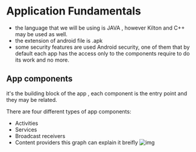 # Application Fundamentals
* the language that we will be using is JAVA , however Kilton and C++ may be used as well.
* the extension of android file is .apk 
* some security features are used Android security, one of them that by default each app has the access only to the components require to do its work and no more.
## App components
it's the building block of the app , each component is the entry point and they may be related.

There are four different types of app components:

* Activities
* Services
* Broadcast receivers
* Content providers
this graph can explain it breifly 
![img](https://www.researchgate.net/profile/Mamdouh-Alenezi-2/publication/333798148/figure/fig1/AS:769951270961152@1560582096104/The-Android-application-components.ppm)